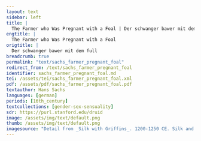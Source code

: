 ```yaml
---
layout: text
sidebar: left
title: |
  The Farmer who Was Pregnant with a Foal | Der schwanger bawer mit dem full
engtitle: |
  The Farmer who Was Pregnant with a Foal
origtitle: |
  Der schwanger bawer mit dem full
breadcrumb: true
permalink: "text/sachs_farmer_pregnant_foal"
redirect_from: /text/sachs_farmer_pregnant_foal
identifier: sachs_farmer_pregnant_foal.md
tei: /assets/tei/sachs_farmer_pregnant_foal.xml
pdf: /assets/pdf/sachs_farmer_pregnant_foal.pdf
textauthor: Hans Sachs
languages: [german]
periods: [16th_century]
textcollections: [gender-sex-sensuality]
sdr: https://purl.stanford.edu/druid 
image: /assets/img/text/default.png
thumb: /assets/img/text/default.png
imagesource: "Detail from _Silk with Griffins_. 1200-1250 CE. Silk and silver-gilt metal on parchment over cotton. Central Asia, Sicily, or North Africa. 69 1/4 x 38 1/4 in. (175.9 x 97.2 cm). The Cloisters Collection, 1984, at the Metropolitan Museum of Art, New York. Object Number 1984.344. [https://www.metmuseum.org/art/collection/search/466119](https://www.metmuseum.org/art/collection/search/466119). [Public Domain]"
---
```

